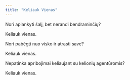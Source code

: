 ```yaml
---
title: "Keliauk Vienas"
---
```


Nori aplankyti šalį, bet nerandi bendraminčių? 

Keliauk vienas.

Nori pabėgti nuo visko ir atrasti save?

Keliauk vienas.

Nepatinka apribojimai keliaujant su kelionių agentūromis?

Keliauk vienas.
